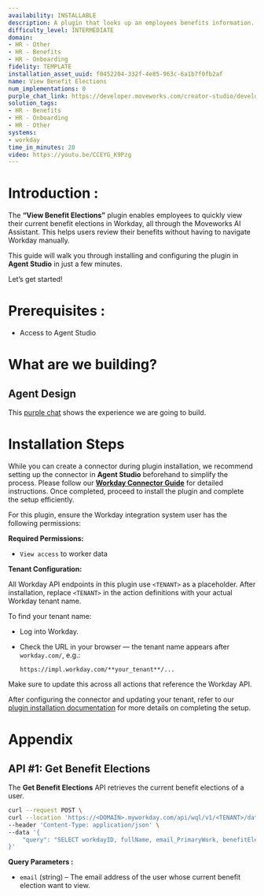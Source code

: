 ```yaml
---
availability: INSTALLABLE
description: A plugin that looks up an employees benefits information.
difficulty_level: INTERMEDIATE
domain:
- HR - Other
- HR - Benefits
- HR - Onboarding
fidelity: TEMPLATE
installation_asset_uuid: f0452204-332f-4e85-963c-6a1b7f0fb2af
name: View Benefit Elections
num_implementations: 0
purple_chat_link: https://developer.moveworks.com/creator-studio/developer-tools/purple-chat?conversation=%7B%22startTimestamp%22%3A%2211%3A43+AM%22%2C%22messages%22%3A%5B%7B%22parts%22%3A%5B%7B%22richText%22%3A%22What+are+my+healthcare+benefits+elections+again%3F%22%7D%5D%2C%22role%22%3A%22user%22%7D%2C%7B%22parts%22%3A%5B%7B%22richText%22%3A%22%3Cp%3EChecking+your+benefits+details+in+Workday.%3Cbr%3E%3C%2Fp%3E%22%7D%5D%2C%22role%22%3A%22assistant%22%7D%2C%7B%22parts%22%3A%5B%7B%22richText%22%3A%22%3Cp%3EHere+are+your+benefits+details%3A%3Cbr%3E%3C%2Fp%3E%22%7D%2C%7B%22richText%22%3A%22%3Cb%3E%3Cp%3E%3Cb%3EHealth+Insurance%3C%2Fb%3E%3Cbr%3E%3C%2Fp%3E%3C%2Fb%3E%3Cbr%3E%3Cp%3E%3Cb%3EPlan%3A%3C%2Fb%3E+Family+Coverage%3Cbr%3E%3Cb%3EEnrollment+Status%3A%3C%2Fb%3E+Active%3Cbr%3E%3Cb%3EDeductible%3A%3C%2Fb%3E+%241%2C200%3Cbr%3E%3C%2Fp%3E%22%7D%2C%7B%22citations%22%3A%5B%7B%22citationTitle%22%3A%22Benefits+Enrollment%22%2C%22connectorName%22%3A%22workday%22%7D%5D%7D%5D%2C%22role%22%3A%22assistant%22%7D%5D%7D
solution_tags:
- HR - Benefits
- HR - Onboarding
- HR - Other
systems:
- workday
time_in_minutes: 20
video: https://youtu.be/CCEYG_K9Pzg
---
```


# **Introduction :**

The **“View Benefit Elections”** plugin enables employees to quickly view their current benefit elections in Workday, all through the Moveworks AI Assistant. This helps users review their benefits without having to navigate Workday manually.

This guide will walk you through installing and configuring the plugin in **Agent Studio** in just a few minutes. 

Let’s get started!

# Prerequisites :

- Access to Agent Studio

# What are we building?

## **Agent Design**

This [purple chat](https://developer.moveworks.com/creator-studio/developer-tools/purple-chat?conversation=%7B%22startTimestamp%22%3A%2211%3A43+AM%22%2C%22messages%22%3A%5B%7B%22parts%22%3A%5B%7B%22richText%22%3A%22What+are+my+healthcare+benefits+elections+again%3F%22%7D%5D%2C%22role%22%3A%22user%22%7D%2C%7B%22parts%22%3A%5B%7B%22richText%22%3A%22%3Cp%3EChecking+your+benefits+details+in+Workday.%3Cbr%3E%3C%2Fp%3E%22%7D%5D%2C%22role%22%3A%22assistant%22%7D%2C%7B%22parts%22%3A%5B%7B%22richText%22%3A%22%3Cp%3EHere+are+your+benefits+details%3A%3Cbr%3E%3C%2Fp%3E%22%7D%2C%7B%22richText%22%3A%22%3Cb%3E%3Cp%3E%3Cb%3EHealth+Insurance%3C%2Fb%3E%3Cbr%3E%3C%2Fp%3E%3C%2Fb%3E%3Cbr%3E%3Cp%3E%3Cb%3EPlan%3A%3C%2Fb%3E+Family+Coverage%3Cbr%3E%3Cb%3EEnrollment+Status%3A%3C%2Fb%3E+Active%3Cbr%3E%3Cb%3EDeductible%3A%3C%2Fb%3E+%241%2C200%3Cbr%3E%3C%2Fp%3E%22%7D%2C%7B%22citations%22%3A%5B%7B%22citationTitle%22%3A%22Benefits+Enrollment%22%2C%22connectorName%22%3A%22workday%22%7D%5D%7D%5D%2C%22role%22%3A%22assistant%22%7D%5D%7D) shows the experience we are going to build.

# **Installation Steps**

While you can create a connector during plugin installation, we recommend setting up the connector in **Agent Studio** beforehand to simplify the process. Please follow our [**Workday Connector Guide**](https://developer.moveworks.com/marketplace/package/?id=workday&hist=home%2Cbrws#how-to-implement) for detailed instructions. Once completed, proceed to install the plugin and complete the setup efficiently.

For this plugin, ensure the Workday integration system user has the following permissions:

**Required Permissions:**

- `View access` to worker data

**Tenant Configuration:**

All Workday API endpoints in this plugin use `<TENANT>` as a placeholder. After installation, replace `<TENANT>` in the action definitions with your actual Workday tenant name.

To find your tenant name:

- Log into Workday.
- Check the URL in your browser — the tenant name appears after `workday.com/`, e.g.:
    
    `https://impl.workday.com/**your_tenant**/...`
    

Make sure to update this across all actions that reference the Workday API.

After configuring the connector and updating your tenant, refer to our [plugin installation documentation](https://help.moveworks.com/docs/ai-agent-marketplace-installation) for more details on completing the setup.

# **Appendix**

## API #1: Get Benefit Elections

The **Get Benefit Elections** API retrieves the current benefit elections of a user.

```bash
curl --request POST \
curl --location 'https://<DOMAIN>.myworkday.com/api/wql/v1/<TENANT>/data' \
--header 'Content-Type: application/json' \
--data '{
    "query": "SELECT workdayID, fullName, email_PrimaryWork, benefitElections{benefitPlan, coverage, dependents, beneficiaries_All, coverageBeginDateForBenefitPlan, deductionBeginDateForBenefitPlan, employerContributionPerBenefitPlanFrequency, employeeCostPerBenefitPlanFrequency,currentlyEnrolledAsOfDate}, benefitPlans_CurrentlyEnrolled FROM indexedAllWorkers (dataSourceFilter = indexedAllWorkersFilter, includeSubordinateOrganizations = true, isActive = false) WHERE email_PrimaryWork = '\''{{email}}'\''"
}'
```

**Query Parameters :**

- `email`  (string) – The email address of the user whose current benefit election want to view.